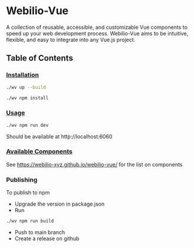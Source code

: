 # Webilio-Vue

A collection of reusable, accessible, and customizable Vue components to speed up your web development process. Webilio-Vue aims to be intuitive, flexible, and easy to integrate into any Vue.js project.

## Table of Contents

### [Installation](#installation)
```bash
./wv up --build
```
```bash
./wv npm install
```

### [Usage](#usage)
```bash
./wv npm run dev
```
Should be available at http://localhost:6060

### [Available Components](#available-components)
See https://webilio-xyz.github.io/webilio-vue/ for the list on components
 
### Publishing
To publish to npm
- Upgrade the version in package.json
- Run
```bash
./wv npm run build
```
- Push to main branch
- Create a release on github
